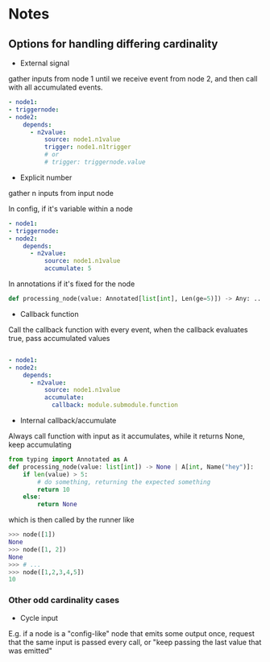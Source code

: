 # Notes

## Options for handling differing cardinality

- External signal

gather inputs from node 1 until we receive event from node 2,
and then call with all accumulated events.

```yaml
- node1:
- triggernode:
- node2:
    depends:
      - n2value:
          source: node1.n1value
          trigger: node1.n1trigger
          # or
          # trigger: triggernode.value
```

- Explicit number

gather n inputs from input node

In config, if it's variable within a node

```yaml
- node1:
- triggernode:
- node2:
    depends:
      - n2value:
          source: node1.n1value
          accumulate: 5         
```

In annotations if it's fixed for the node

```python
def processing_node(value: Annotated[list[int], Len(ge=5)]) -> Any: ...
```

- Callback function

Call the callback function with every event,
when the callback evaluates true, pass accumulated values

```yaml

- node1:
- node2:
    depends:
      - n2value:
          source: node1.n1value
          accumulate:
            callback: module.submodule.function
```

- Internal callback/accumulate

Always call function with input as it accumulates,
while it returns None, keep accumulating

```python
from typing import Annotated as A
def processing_node(value: list[int]) -> None | A[int, Name("hey")]:
    if len(value) > 5:
        # do something, returning the expected something
        return 10
    else:
        return None
```

which is then called by the runner like

```python
>>> node([1])
None
>>> node([1, 2])
None
>>> # ...
>>> node([1,2,3,4,5])
10
```

### Other odd cardinality cases

- Cycle input

E.g. if a node is a "config-like" node that emits some output once,
request that the same input is passed every call,
or "keep passing the last value that was emitted"

